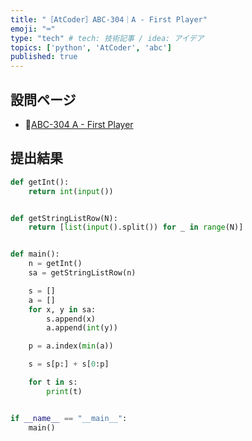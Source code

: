 ```yaml
---
title: "［AtCoder］ABC-304｜A - First Player"
emoji: "⌨️"
type: "tech" # tech: 技術記事 / idea: アイデア
topics: ['python', 'AtCoder', 'abc']
published: true
---
```


## 設問ページ

- 🔗[ABC-304 A - First Player](https://atcoder.jp/contests/abc304/tasks/abc304_a)

## 提出結果

```python
def getInt():
    return int(input())


def getStringListRow(N):
    return [list(input().split()) for _ in range(N)]


def main():
    n = getInt()
    sa = getStringListRow(n)

    s = []
    a = []
    for x, y in sa:
        s.append(x)
        a.append(int(y))

    p = a.index(min(a))

    s = s[p:] + s[0:p]

    for t in s:
        print(t)


if __name__ == "__main__":
    main()
```
